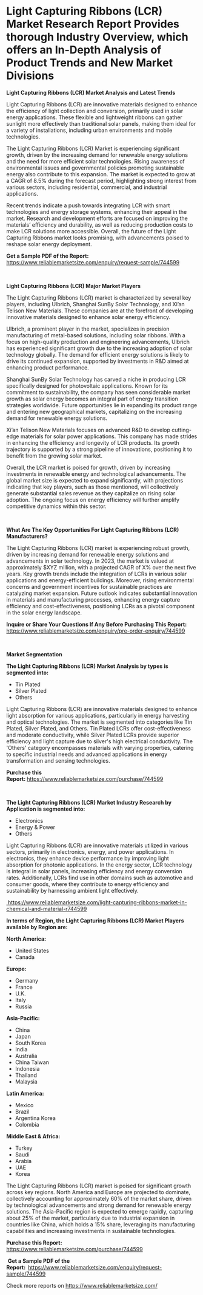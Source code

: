<p><h1>Light Capturing Ribbons (LCR) Market Research Report Provides thorough Industry Overview, which offers an In-Depth Analysis of Product Trends and New Market Divisions</h1></p><p><strong>Light Capturing Ribbons (LCR) Market Analysis and Latest Trends</strong></p>
<p><p>Light Capturing Ribbons (LCR) are innovative materials designed to enhance the efficiency of light collection and conversion, primarily used in solar energy applications. These flexible and lightweight ribbons can gather sunlight more effectively than traditional solar panels, making them ideal for a variety of installations, including urban environments and mobile technologies. </p><p>The Light Capturing Ribbons (LCR) Market is experiencing significant growth, driven by the increasing demand for renewable energy solutions and the need for more efficient solar technologies. Rising awareness of environmental issues and governmental policies promoting sustainable energy also contribute to this expansion. The market is expected to grow at a CAGR of 8.5% during the forecast period, highlighting strong interest from various sectors, including residential, commercial, and industrial applications.</p><p>Recent trends indicate a push towards integrating LCR with smart technologies and energy storage systems, enhancing their appeal in the market. Research and development efforts are focused on improving the materials’ efficiency and durability, as well as reducing production costs to make LCR solutions more accessible. Overall, the future of the Light Capturing Ribbons market looks promising, with advancements poised to reshape solar energy deployment.</p></p>
<p><strong>Get a Sample PDF of the Report:&nbsp;</strong> <a href="https://www.reliablemarketsize.com/enquiry/request-sample/744599?utm_campaign=2308&utm_medium=2&utm_source=Github&utm_content=ia&utm_term=28022025&utm_id=light-capturing-ribbons-lcr">https://www.reliablemarketsize.com/enquiry/request-sample/744599</a></p>
<p>&nbsp;</p>
<p><strong>Light Capturing Ribbons (LCR) Major Market Players</strong></p>
<p><p>The Light Capturing Ribbons (LCR) market is characterized by several key players, including Ulbrich, Shanghai SunBy Solar Technology, and Xi’an Telison New Materials. These companies are at the forefront of developing innovative materials designed to enhance solar energy efficiency.</p><p>Ulbrich, a prominent player in the market, specializes in precision manufacturing of metal-based solutions, including solar ribbons. With a focus on high-quality production and engineering advancements, Ulbrich has experienced significant growth due to the increasing adoption of solar technology globally. The demand for efficient energy solutions is likely to drive its continued expansion, supported by investments in R&D aimed at enhancing product performance.</p><p>Shanghai SunBy Solar Technology has carved a niche in producing LCR specifically designed for photovoltaic applications. Known for its commitment to sustainability, the company has seen considerable market growth as solar energy becomes an integral part of energy transition strategies worldwide. Future opportunities lie in expanding its product range and entering new geographical markets, capitalizing on the increasing demand for renewable energy solutions.</p><p>Xi’an Telison New Materials focuses on advanced R&D to develop cutting-edge materials for solar power applications. This company has made strides in enhancing the efficiency and longevity of LCR products. Its growth trajectory is supported by a strong pipeline of innovations, positioning it to benefit from the growing solar market.</p><p>Overall, the LCR market is poised for growth, driven by increasing investments in renewable energy and technological advancements. The global market size is expected to expand significantly, with projections indicating that key players, such as those mentioned, will collectively generate substantial sales revenue as they capitalize on rising solar adoption. The ongoing focus on energy efficiency will further amplify competitive dynamics within this sector.</p></p>
<p>&nbsp;</p>
<p><strong>What Are The Key Opportunities For Light Capturing Ribbons (LCR) Manufacturers?</strong></p>
<p><p>The Light Capturing Ribbons (LCR) market is experiencing robust growth, driven by increasing demand for renewable energy solutions and advancements in solar technology. In 2023, the market is valued at approximately $XYZ million, with a projected CAGR of X% over the next five years. Key growth trends include the integration of LCRs in various solar applications and energy-efficient buildings. Moreover, rising environmental concerns and government incentives for sustainable practices are catalyzing market expansion. Future outlook indicates substantial innovation in materials and manufacturing processes, enhancing energy capture efficiency and cost-effectiveness, positioning LCRs as a pivotal component in the solar energy landscape.</p></p>
<p><strong>Inquire or Share Your Questions If Any Before Purchasing This Report:</strong> <a href="https://www.reliablemarketsize.com/enquiry/pre-order-enquiry/744599?utm_campaign=2308&utm_medium=2&utm_source=Github&utm_content=ia&utm_term=28022025&utm_id=light-capturing-ribbons-lcr">https://www.reliablemarketsize.com/enquiry/pre-order-enquiry/744599</a></p>
<p>&nbsp;</p>
<p><strong>Market Segmentation</strong></p>
<p><strong>The Light Capturing Ribbons (LCR) Market Analysis by types is segmented into:</strong></p>
<p><ul><li>Tin Plated</li><li>Silver Plated</li><li>Others</li></ul></p>
<p><p>Light Capturing Ribbons (LCR) are innovative materials designed to enhance light absorption for various applications, particularly in energy harvesting and optical technologies. The market is segmented into categories like Tin Plated, Silver Plated, and Others. Tin Plated LCRs offer cost-effectiveness and moderate conductivity, while Silver Plated LCRs provide superior efficiency and light capture due to silver's high electrical conductivity. The 'Others' category encompasses materials with varying properties, catering to specific industrial needs and advanced applications in energy transformation and sensing technologies.</p></p>
<p><strong>Purchase this Report:&nbsp;</strong><a href="https://www.reliablemarketsize.com/purchase/744599?utm_campaign=2308&utm_medium=2&utm_source=Github&utm_content=ia&utm_term=28022025&utm_id=light-capturing-ribbons-lcr">https://www.reliablemarketsize.com/purchase/744599</a></p>
<p>&nbsp;</p>
<p><strong>The Light Capturing Ribbons (LCR) Market Industry Research by Application is segmented into:</strong></p>
<p><ul><li>Electronics</li><li>Energy & Power</li><li>Others</li></ul></p>
<p><p>Light Capturing Ribbons (LCR) are innovative materials utilized in various sectors, primarily in electronics, energy, and power applications. In electronics, they enhance device performance by improving light absorption for photonic applications. In the energy sector, LCR technology is integral in solar panels, increasing efficiency and energy conversion rates. Additionally, LCRs find use in other domains such as automotive and consumer goods, where they contribute to energy efficiency and sustainability by harnessing ambient light effectively.</p></p>
<p><a href="https://www.reliablemarketsize.com/light-capturing-ribbons-market-in-chemical-and-material-r744599?utm_campaign=2308&utm_medium=2&utm_source=Github&utm_content=ia&utm_term=28022025&utm_id=light-capturing-ribbons-lcr">&nbsp;https://www.reliablemarketsize.com/light-capturing-ribbons-market-in-chemical-and-material-r744599</a></p>
<p><strong>In terms of Region, the Light Capturing Ribbons (LCR) Market Players available by Region are:</strong></p>
<p>
    <p> <strong> North America: </strong>
        <ul>
            <li>United States</li>
            <li>Canada</li>
        </ul>
        </p> 
    <p> <strong> Europe: </strong>
        <ul>
            <li>Germany</li>
            <li>France</li>
            <li>U.K.</li>
            <li>Italy</li>
            <li>Russia</li>
        </ul>
        </p> 
    <p> <strong> Asia-Pacific: </strong>
        <ul>
            <li>China</li>
            <li>Japan</li>
            <li>South Korea</li>
            <li>India</li>
            <li>Australia</li>
            <li>China Taiwan</li>
            <li>Indonesia</li>
            <li>Thailand</li>
            <li>Malaysia</li>
        </ul>
        </p> 
    <p> <strong> Latin America: </strong>
        <ul>
            <li>Mexico</li>
            <li>Brazil</li>
            <li>Argentina Korea</li>
            <li>Colombia</li>
        </ul>
        </p> 
    <p> <strong> Middle East & Africa: </strong>
        <ul>
            <li>Turkey</li>
            <li>Saudi</li>
            <li>Arabia</li>
            <li>UAE</li>
            <li>Korea</li>
        </ul>
    </p>
    </p>
<p><p>The Light Capturing Ribbons (LCR) market is poised for significant growth across key regions. North America and Europe are projected to dominate, collectively accounting for approximately 60% of the market share, driven by technological advancements and strong demand for renewable energy solutions. The Asia-Pacific region is expected to emerge rapidly, capturing about 25% of the market, particularly due to industrial expansion in countries like China, which holds a 15% share, leveraging its manufacturing capabilities and increasing investments in sustainable technologies.</p></p>
<p><strong>Purchase this Report: </strong><a href="https://www.reliablemarketsize.com/purchase/744599?utm_campaign=2308&utm_medium=2&utm_source=Github&utm_content=ia&utm_term=28022025&utm_id=light-capturing-ribbons-lcr">https://www.reliablemarketsize.com/purchase/744599</a></p>
<p>&nbsp;<strong>Get a Sample PDF of the Report:&nbsp;&nbsp;</strong><a href="https://www.reliablemarketsize.com/enquiry/request-sample/744599?utm_campaign=2308&utm_medium=2&utm_source=Github&utm_content=ia&utm_term=28022025&utm_id=light-capturing-ribbons-lcr">https://www.reliablemarketsize.com/enquiry/request-sample/744599</a></p>
<p><strong></strong></p>
<p>Check more reports on <a href="https://www.reliablemarketsize.com/?utm_campaign=2308&utm_medium=2&utm_source=Github&utm_content=ia&utm_term=28022025&utm_id=light-capturing-ribbons-lcr">https://www.reliablemarketsize.com/</a></p>